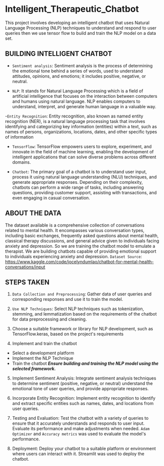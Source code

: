 # Intelligent_Therapeutic_Chatbot
This project involves developing an intelligent chatbot that uses Natural Language Processing (NLP) techniques to understand and respond to user queries then we use tensor flow to build and train the NLP model on a data set. 

## BUILDING INTELLIGENT CHATBOT

- `Sentiment analysis`: Sentiment analysis is the process of determining the emotional tone behind a series of words, used to understand attitudes, opinions, and emotions; it includes positive, negative, or neutral. 

- `NLP`: It stands for Natural Language Processing which is a field of artificial intelligence that focuses on the interaction between computers and humans using natural language. NLP enables computers to understand, interpret, and generate human language in a valuable way. 

-`Entity Recognition`: Entity recognition, also known as named entity recognition (NER), is a natural language processing task that involves identifying and categorizing key information (entities) within a text, such as names of persons, organizations, locations, dates, and other specific types of information

- `TensorFlow`: TensorFlow empowers users to explore, experiment, and innovate in the field of machine learning, enabling the development of intelligent applications that can solve diverse problems across different domains.

- `Chatbot`: The primary goal of a chatbot is to understand user input, process it using natural language understanding (NLU) techniques, and generate appropriate responses. Depending on their complexity, chatbots can perform a wide range of tasks, including answering questions, providing customer support, assisting with transactions, and even engaging in casual conversation.

## ABOUT THE DATA
The dataset available is a comprehensive collection of conversations related to mental health. It encompasses various conversation types, including basic exchanges, frequently asked questions about mental health, classical therapy discussions, and general advice given to individuals facing anxiety and depression.
So we are training the chatbot model to emulate a therapist. We are building chatbots capable of providing emotional support to individuals experiencing anxiety and depression. 
`Dataset Source`: https://www.kaggle.com/code/jocelyndumlao/chatbot-for-mental-health-conversations/input

STEPS TAKEN
---

1. `Data Collection and Preprocessing`: Gather data of user queries and corresponding responses and use it to train the model.

2. `Use NLP Techniques`: Select NLP techniques such as tokenization, stemming, and lemmatization based on the requirements of the chatbot for data preprocessing and cleaning.

3. Choose a suitable framework or library for NLP development, such as TensorFlow.keras, based on the project's requirements

4. Implement and train the chatbot
- Select a development platform
- Implement the NLP Technique
- Train the chatbot
***Ensure building and training the NLP model using the selected framework.***

5. Implement Sentiment Analysis: Integrate sentiment analysis techniques to determine sentiment (positive, negative, or neutral) understand the emotional tone of user queries, and provide appropriate responses.

6. Incorporate Entity Recognition: Implement entity recognition to identify and extract specific entities such as names, dates, and locations from user queries.

7. Testing and Evaluation: Test the chatbot with a variety of queries to ensure that it accurately understands and responds to user input. Evaluate its performance and make adjustments when needed. `Adam Optimizer` and `Accuracy metrics` was used to evaluate the model's performance. 

8. Deployment: Deploy your chatbot to a suitable platform or environment where users can interact with it. Streamlit was used to deploy the chatbot. 
